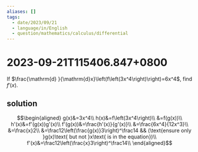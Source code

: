 ```yaml
---
aliases: []
tags:
  - date/2023/09/21
  - language/in/English
  - question/mathematics/calculus/differential
---
```


# 2023-09-21T115406.847+0800

If $\frac{\mathrm{d} }{\mathrm{d}x}\left(f\left(3x^4\right)\right)=6x^4$, find $f'(x)$.

## solution

$$\begin{aligned}
g(x)&=3x^4\\
h(x)&=f\left(3x^4\right)\\
&=f(g(x))\\
h'(x)&=f'(g(x))g'(x)\\
f'(g(x))&=\frac{h'(x)}{g'(x)}\\
&=\frac{6x^4}{12x^3}\\
&=\frac{x}2\\
&=\frac12\left(\frac{g(x)}3\right)^\frac14 && (\text{ensure only }g(x)\text{ but not }x\text{ is in the equation})\\
f'(x)&=\frac12\left(\frac{x}3\right)^\frac14\\
\end{aligned}$$
